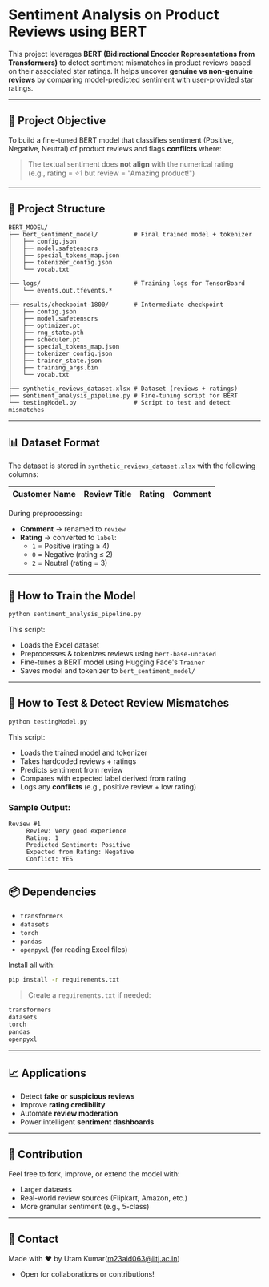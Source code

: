 
# Sentiment Analysis on Product Reviews using BERT

This project leverages **BERT (Bidirectional Encoder Representations from Transformers)** to detect sentiment mismatches in product reviews based on their associated star ratings. It helps uncover **genuine vs non-genuine reviews** by comparing model-predicted sentiment with user-provided star ratings.

---

## 🧠 Project Objective

To build a fine-tuned BERT model that classifies sentiment (Positive, Negative, Neutral) of product reviews and flags **conflicts** where:

> The textual sentiment does **not align** with the numerical rating  
> (e.g., rating = ⭐1 but review = "Amazing product!")

---

## 📂 Project Structure

```
BERT_MODEL/
├── bert_sentiment_model/          # Final trained model + tokenizer
│   ├── config.json
│   ├── model.safetensors
│   ├── special_tokens_map.json
│   ├── tokenizer_config.json
│   └── vocab.txt
│
├── logs/                          # Training logs for TensorBoard
│   └── events.out.tfevents.*
│
├── results/checkpoint-1800/       # Intermediate checkpoint
│   ├── config.json
│   ├── model.safetensors
│   ├── optimizer.pt
│   ├── rng_state.pth
│   ├── scheduler.pt
│   ├── special_tokens_map.json
│   ├── tokenizer_config.json
│   ├── trainer_state.json
│   ├── training_args.bin
│   └── vocab.txt
│
├── synthetic_reviews_dataset.xlsx # Dataset (reviews + ratings)
├── sentiment_analysis_pipeline.py # Fine-tuning script for BERT
└── testingModel.py                # Script to test and detect mismatches
```

---

## 📊 Dataset Format

The dataset is stored in `synthetic_reviews_dataset.xlsx` with the following columns:

| Customer Name | Review Title | Rating | Comment |
|---------------|---------------|--------|---------|

During preprocessing:
- **Comment** → renamed to `review`
- **Rating** → converted to `label`:  
  - `1` = Positive (rating ≥ 4)  
  - `0` = Negative (rating ≤ 2)  
  - `2` = Neutral (rating = 3)

---

## 🔧 How to Train the Model

```bash
python sentiment_analysis_pipeline.py
```

This script:
- Loads the Excel dataset
- Preprocesses & tokenizes reviews using `bert-base-uncased`
- Fine-tunes a BERT model using Hugging Face's `Trainer`
- Saves model and tokenizer to `bert_sentiment_model/`

---

## 🧪 How to Test & Detect Review Mismatches

```bash
python testingModel.py
```

This script:
- Loads the trained model and tokenizer
- Takes hardcoded reviews + ratings
- Predicts sentiment from review
- Compares with expected label derived from rating
- Logs any **conflicts** (e.g., positive review + low rating)

### Sample Output:
```
Review #1
     Review: Very good experience
     Rating: 1
     Predicted Sentiment: Positive
     Expected from Rating: Negative
     Conflict: YES
```

---

## 📦 Dependencies

- `transformers`
- `datasets`
- `torch`
- `pandas`
- `openpyxl` (for reading Excel files)

Install all with:

```bash
pip install -r requirements.txt
```

> Create a `requirements.txt` if needed:

```txt
transformers
datasets
torch
pandas
openpyxl
```

---

## 📈 Applications

- Detect **fake or suspicious reviews**
- Improve **rating credibility**
- Automate **review moderation**
- Power intelligent **sentiment dashboards**

---

## 🙌 Contribution

Feel free to fork, improve, or extend the model with:
- Larger datasets
- Real-world review sources (Flipkart, Amazon, etc.)
- More granular sentiment (e.g., 5-class)

---

## 📩 Contact

Made with ❤️ by Utam Kumar(m23aid063@iitj.ac.in) 
- Open for collaborations or contributions!
